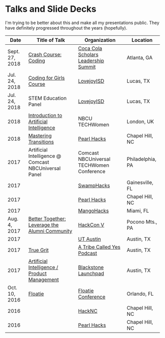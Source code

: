 # Talks and Slide Decks
I'm trying to be better about this and make all my presentations public. They have definitely progressed throughout the years (hopefully).

| Date | Title of Talk | Organization | Location |
|------|---------------|--------------|----------|
| Sept. 27, 2018 | [Crash Course: Coding](https://github.com/madipfaff/Talks-And-Decks/tree/master/2018/CocaColaScholars) | [Coca Cola Scholars Leadership Summit](https://summit.coca-colascholarsfoundation.org/) | Atlanta, GA |
| Jul. 24, 2018 | [Coding for Girls Course](https://github.com/madipfaff/Talks-And-Decks/tree/master/2018/LovejoyISD) | [LovejoyISD](https://www.lovejoyisd.net/) | Lucas, TX |
| Jul. 24, 2018 | STEM Education Panel | [LovejoyISD](https://www.lovejoyisd.net/) | Lucas, TX |
| 2018 | [Introduction to Artificial Intelligence](https://github.com/madipfaff/Talks-And-Decks/tree/master/2018/NBCUTechWomen) | NBCU TECHWomen | London, UK |
| 2018 | [Mastering Transitions](https://github.com/madipfaff/Talks-And-Decks/tree/master/2018/PearlHacks) | [Pearl Hacks](http://pearlhacks.com/) | Chapel Hill, NC |
| 2017 | Artificial Intelligence @ Comcast NBCUniversal Panel | Comcast NBCUniversal TECHWomen Conference | Philadelphia, PA |
| 2017 | [](https://github.com/madipfaff/Talks-And-Decks/tree/master/2017/SwampHacks) | [SwampHacks](http://swamphacks.com/) | Gainesville, FL |
| 2017 | [](https://github.com/madipfaff/Talks-And-Decks/tree/master/2017/PearlHacks) | [Pearl Hacks](http://pearlhacks.com/) | Chapel Hill, NC |
| 2017 | [](https://github.com/madipfaff/Talks-And-Decks/tree/master/2017/MangoHacks) | [MangoHacks](http://mangohacks.com/) | Miami, FL |
| Aug. 4, 2017 | [Better Together: Leverage the Alumni Community](https://github.com/madipfaff/Talks-And-Decks/tree/master/2017/HackConV) | [HackCon V](https://hackcon.mlh.io/) | Pocono Mts., PA |
| 2017 | [](https://github.com/madipfaff/Talks-And-Decks/tree/master/2017/UTAustin) | [UT Austin](https://www.utexas.edu/) | Austin, TX |
| 2017 | [True Grit](https://github.com/madipfaff/Talks-And-Decks/tree/master/2017/ATribeCalledYes) | [A Tribe Called Yes Podcast](http://atribecalledyes.com/) | Austin, TX |
| 2017 | [Artificial Intelligence / Product Management](https://github.com/madipfaff/Talks-And-Decks/tree/master/2017/BlackstoneLaunchpad) | [Blackstone Launchpad](https://ugs.utexas.edu/blackstone-launchpad) | Austin, TX |
| Oct. 10, 2016 | [Floatie](https://github.com/madipfaff/Talks-And-Decks/tree/master/2016/Floatie) | [Floatie Conference](https://www.hackathon.com/event/floatie---a-tech-community-conference-26785829136) | Orlando, FL |
| 2016 | [](https://github.com/madipfaff/Talks-And-Decks/tree/master/2016/HackNC) | [HackNC](http://hacknc.com/) | Chapel Hill, NC |
| 2016 | [](https://github.com/madipfaff/Talks-And-Decks/tree/master/2016/PearlHacks) | [Pearl Hacks](http://pearlhacks.com/) | Chapel Hill, NC |

